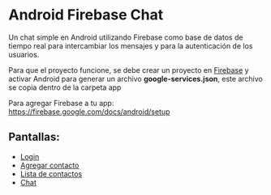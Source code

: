 # Android Firebase Chat

Un chat simple en Android utilizando Firebase como base de datos de tiempo real para intercambiar los mensajes y para la autenticación de los usuarios.

Para que el proyecto funcione, se debe crear un proyecto en [Firebase](https://www.firebase.com/) y activar Android para generar un archivo __google-services.json__, este archivo se copia dentro de la carpeta app

Para agregar Firebase a tu app: https://firebase.google.com/docs/android/setup

## Pantallas:

* [Login](./screenshots/1-login.png)
* [Agregar contacto](./screenshots/2-add_contact.png)
* [Lista de contactos](./screenshots/3-user_list.png)
* [Chat](./screenshots/4-chat.png)
